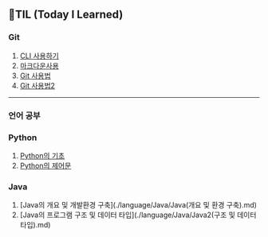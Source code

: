 ## 🌱TIL (Today I Learned)

### Git

1. [CLI 사용하기](./startcamp/CLI.md)
2. [마크다운사용](./startcamp/마크다운(Markdown).md)
3. [Git 사용법](./startcamp/git.md)
3. [Git 사용법2](./startcamp/git2.md)

---

### 언어 공부

### Python

1. [Python의 기초](./language/Python/Python.md)
2. [Python의 제어문](./language/Python/Python2(control_statement).md)

### Java

1. [Java의 개요 및 개발환경 구축](./language/Java/Java(개요 및 환경 구축).md)
2. [Java의 프로그램 구조 및 데이터 타입](./language/Java/Java2(구조 및 데이터 타입).md)

